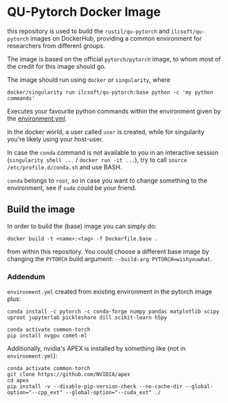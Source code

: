 # QU-Pytorch Docker Image

this repository is used to build the `rustil/qu-pytorch` and `ilcsoft/qu-pytorch` images on DockerHub, providing a common environment for researchers from different groups.

The image is based on the official `pytorch/pytorch` image, to whom most of the credit for this image should go.

The image should run using `docker` or `singularity`, where

`docker/singularity run ilcsoft/qu-pytorch:base python -c 'my python commands'`

Executes your favourite python commands within the environment given by the [environment.yml](environment.yml).

In the docker world, a user called `user` is created, while for singularity you're likely using your host-user.

In case the `conda` command is not available to you in an interactive session (`singularity shell ...` / `docker run -it ...`), try to call `source /etc/profile.d/conda.sh` and use BASH.

`conda` belongs to `root`, so in case you want to change something to the environment, see if `sudo` could be your friend.

## Build the image

In order to build the (base) image you can simply do:

`docker build -t <name>:<tag> -f Dockerfile.base .`

from within this repository. You could choose a different base image by changing the `PYTORCH` build argument: `--build-arg PYTORCH=wishyouwhat`.


### Addendum

`environment.yml` created from existing environment in the pytorch image plus:

```
conda install -c pytorch -c conda-forge numpy pandas matplotlib scipy uproot jupyterlab pickleshare dill scikit-learn h5py

conda activate common-torch
pip install nvgpu comet-ml
```

Additionally, nvidia's APEX is installed by something like (not in `environment.yml`):

```
conda activate common-torch
git clone https://github.com/NVIDIA/apex
cd apex
pip install -v --disable-pip-version-check --no-cache-dir --global-option="--cpp_ext" --global-option="--cuda_ext" ./
```         
